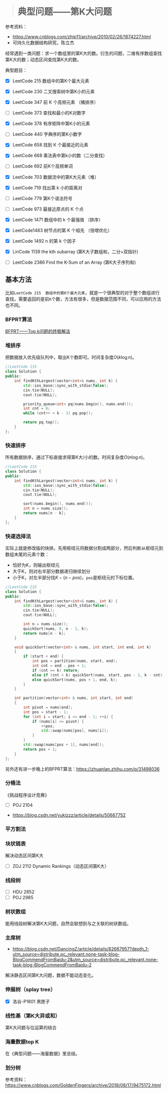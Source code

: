 > # 典型问题——第K大问题

参考资料：

* https://www.cnblogs.com/zhjp11/archive/2010/02/26/1674227.html
* 可持久化数据结构研究，陈立杰

经常遇到一类问题：求一个数组里的第K大的数。衍生的问题，二维有序数组查找第K大的数；动态区间查找第K大的数。

典型题目：

- [x] LeetCode 215  数组中的第K个最大元素
- [x] LeetCode 230 二叉搜索树中第K小的元素  
- [x] LeetCode  347 前 K 个高频元素  （桶排序）
- [ ] LeetCode  373 查找和最小的K对数字
- [x] LeetCode 378 有序矩阵中第K小的元素
- [ ] LeetCode 440 字典序的第K小数字  
- [x] LeetCode  658 找到 K 个最接近的元素  
- [x] LeetCode  668 乘法表中第k小的数（二分查找）  
- [ ] LeetCode  692 前K个高频单词   
- [x] LeetCode  703 数据流中的第K大元素（堆）
- [x] LeetCode  719 找出第 k 小的距离对
- [ ] LeetCode  779 第K个语法符号
- [ ] LeetCode  973 最接近原点的 K 个点  
- [x] LeetCode  1471 数组中的 k 个最强值  （排序）
- [x] LeetCode1483 树节点的第 K 个祖先  （倍增优化）
- [x]  LeetCode  1492 n 的第 k 个因子
- [x]  LinCode 1139 the kth subarray (第K大子数组和，二分+双指针)
- [ ]  LeetCode 2386 Find the K-Sum of an Array (第K大子序列和)



## 基本方法

比如`LeetCode 215  数组中的第K个最大元素`，就是一个很典型的对于整个数组进行查找，需要返回的是前`K`个数，方法有很多，但是数据范围不同，可以应用的方法也不同。



### BFPRT算法

[BFPRT——Top k问题的终极解法](https://zhuanlan.zhihu.com/p/291206708)





### 堆排序

把数据放入优先级队列中，取出K个数即可。时间复杂度$O(k \log n)$。

```c++
//LeetCode 215
class Solution {
public:
    int findKthLargest(vector<int>& nums, int k) {
        std::ios_base::sync_with_stdio(false);
        cin.tie(NULL);
        cout.tie(NULL);

        priority_queue<int> pq(nums.begin(), nums.end());
        int cnt = 0;
        while (cnt++ < k - 1) pq.pop();

        return pq.top();        
    }
};
```

### 快速排序

所有数据排序，通过下标直接求得第K大/小的数。时间复杂度$O(n \log n)$。

```c++
//LeetCode 215
class Solution {
public:
    int findKthLargest(vector<int>& nums, int k) {
        std::ios_base::sync_with_stdio(false);
        cin.tie(NULL);
        cout.tie(NULL);

        sort(nums.begin(), nums.end());
        int n = nums.size();
        return nums[n - k];       
    }
};
```

### 快速选择法

实际上就是修改版的快排。先用枢纽元将数据分割成两部分，然后判断从枢纽元到数组末尾的元素个数：

* 恰好为K，则输出枢纽元
* 大于K，则对右半部分数据递归继续划分
* 小于K，对左半部分找$K - (n - pos)$，`pos`是枢纽元的下标位置。

```c++
//LeetCode 215
class Solution {
public:
    int findKthLargest(vector<int>& nums, int k) {
        std::ios_base::sync_with_stdio(false);
        cin.tie(NULL);
        cout.tie(NULL);

        int n = nums.size();
        quickSort(nums, 0, n - 1, k);
        return nums[n - k];     
    }

    void quickSort(vector<int> & nums, int start, int end, int k)
    {
        if (start < end) {
            int pos = partition(nums, start, end);
            int cnt = end - pos + 1;
            if (cnt == k) return;
            else if (cnt < k) quickSort(nums, start, pos - 1, k - cnt);
            else quickSort(nums, pos + 1, end, k);
        }
    }

    int partition(vector<int> & nums, int start, int end)
    {
        int pivot = nums[end];
        int pos = start - 1;
        for (int i = start; i <= end - 1; ++i) {
            if (nums[i] <= pivot) {
                ++pos;
                std::swap(nums[pos], nums[i]);
            }
        }
        std::swap(nums[pos + 1], nums[end]);
        return pos + 1;
    }
};
```

另外还有进一步晚上的BFPRT算法：https://zhuanlan.zhihu.com/p/31498036

### 分桶法

《挑战程序设计竞赛》

- [ ] POJ 2104

* https://blog.csdn.net/yukizzz/article/details/50667752

### 平方割法





### 块状链表

解决动态区间第K大

- [ ] ZOJ 2112 Dynamic Rankings（动态区间第K大）



### 线段树

- [ ] HDU 2852
- [ ] POJ 2985

### 树状数组

能用线段树解决第K大问题，自然会联想到与之关联的树状数组。

### 主席树

* https://blog.csdn.net/DancingZ/article/details/82667957?depth_1-utm_source=distribute.pc_relevant.none-task-blog-BlogCommendFromBaidu-2&utm_source=distribute.pc_relevant.none-task-blog-BlogCommendFromBaidu-2

解决静态区间第K大问题，数据不能动态变化。

### 伸展树（splay tree）

- [x] 洛谷-P1801 黑匣子



### 线性基（第K大异或和）

第K大问题与位运算的结合



### 海量数据top K

在《典型问题——海量数据》里总结。



### 划分树

参考资料：https://www.cnblogs.com/GoldenFingers/archive/2018/08/17/9475172.html
















